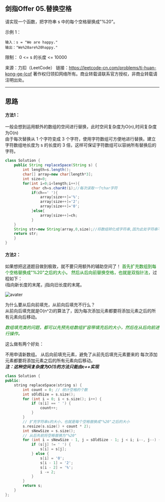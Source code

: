 ## 剑指Offer 05.替换空格
请实现一个函数，把字符串 s 中的每个空格替换成"%20"。

示例 1：
```
输入：s = "We are happy."
输出："We%20are%20happy."
```


限制：
0 <= s 的长度 <= 10000

来源：力扣（LeetCode）
链接：https://leetcode-cn.com/problems/ti-huan-kong-ge-lcof
著作权归领扣网络所有。商业转载请联系官方授权，非商业转载请注明出处。

---
## 思路
#### 方法1：
一般会想到运用额外的数组的空间进行替换，此时空间复杂度为O(n),时间复杂度为O(n)
</br>由于每次替换从 1 个字符变成 3 个字符，使用字符数组可方便地进行替换。建立字符数组地长度为 s 的长度的 3 倍，这样可保证字符数组可以容纳所有替换后的字符。

```java
class Solution {
    public String replaceSpace(String s) {
        int length=s.length();
        char[] array=new char[length*3];
        int size=0;
        for(int i=0;i<length;i++){
            char ch=s.charAt(i);//每次读取一个char字符
            if(ch==' '){
                array[size++]='%';
                array[size++]='2';
                array[size++]='0';
            }else{
                array[size++]=ch; 
            }
    }
    String str=new String(array,0,size);//将数组转化成字符串,因为此处字符串不定长所以要添加参数确定长度
    return str;
    }
}
```
#### 方法2：
如果想把这道题目做到极致，就不要只用额外的辅助空间了！
<span style="color:green">首先扩充数组到每个空格替换成"%20"之后的大小。</span>
<span style="color:green">然后从后向前替换空格，也就是双指针法，</span>过程如下：
</br>i指向新长度的末尾，j指向旧长度的末尾。

![avater](https://camo.githubusercontent.com/ceeb030f60d3cea82997354907abfbf403f7ad2caa29fdcda85a3633185076f1/68747470733a2f2f747661312e73696e61696d672e636e2f6c617267652f65366339643234656c7931676f36716d6576686770673230647530396d3471702e676966)

为什么要从后向前填充，从前向后填充不行么？
</br>
从前向后填充就是O(n^2)的算法了，因为每次添加元素都要将添加元素之后的所有元素向后移动。

<span style="color:green">*数组填充类的问题，都可以先预先给数组扩容带填充后的大小，然后在从后向前进行操作。*</span>

这么做有两个好处：

不用申请新数组。
从后向前填充元素，避免了从前先后填充元素要来的 每次添加元素都要将添加元素之后的所有元素向后移动。
</br>***注：这种空间复杂度为O(1)的方法只能由c++实现***

```c++
class Solution {
public:
    string replaceSpace(string s) {
        int count = 0; // 统计空格的个数
        int sOldSize = s.size();
        for (int i = 0; i < s.size(); i++) {
            if (s[i] == ' ') {
                count++;
            }
        }
        // 扩充字符串s的大小，也就是每个空格替换成"%20"之后的大小
        s.resize(s.size() + count * 2);
        int sNewSize = s.size();
        // 从后先前将空格替换为"%20"
        for (int i = sNewSize - 1, j = sOldSize - 1; j < i; i--, j--) {
            if (s[j] != ' ') {
                s[i] = s[j];
            } else {
                s[i] = '0';
                s[i - 1] = '2';
                s[i - 2] = '%';
                i -= 2;
            }
        }
        return s;
    }
};
```